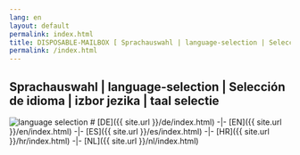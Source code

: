 ```yaml
---
lang: en
layout: default 
permalink: index.html
title: DISPOSABLE-MAILBOX [ Sprachauswahl | language-selection | Selección de idioma | izbor jezika | taal selectie ] 
permalink: /index.html 
---
```

## Sprachauswahl | language-selection | Selección de idioma | izbor jezika | taal selectie 
![language selection](https://www.disposable-mailbox.eu/locale/Language-Icons/icon128px-exported-black.jpg) # [DE]({{ site.url }}/de/index.html) -|- [EN]({{ site.url }}/en/index.html) -|- [ES]({{ site.url }}/es/index.html) -|- [HR]({{ site.url }}/hr/index.html) -|- [NL]({{ site.url }}/nl/index.html) 
